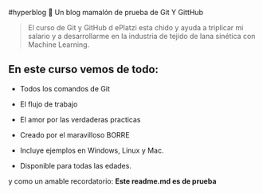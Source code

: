  #hyperblog  🐑 
Un blog mamalón de prueba de Git Y GittHub

>El curso de Git y GitHub d ePlatzi esta chido y ayuda a triplicar mi salario y a desarrollarme en la industria de tejido de lana sinética con Machine Learning.

## En este curso vemos de todo:
* Todos los comandos de Git 
* El flujo de trabajo
* El amor por las verdaderas practicas 

* Creado por el maravilloso BORRE

* Incluye ejemplos en Windows, Linux y Mac.

* Disponible para todas las edades. 

y como un amable recordatorio: **Este readme.md es de prueba**
